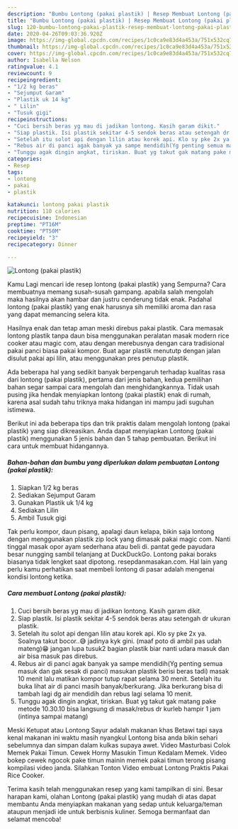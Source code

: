 ```yaml
---
description: "Bumbu Lontong (pakai plastik) | Resep Membuat Lontong (pakai plastik) Yang Menggugah Selera"
title: "Bumbu Lontong (pakai plastik) | Resep Membuat Lontong (pakai plastik) Yang Menggugah Selera"
slug: 120-bumbu-lontong-pakai-plastik-resep-membuat-lontong-pakai-plastik-yang-menggugah-selera
date: 2020-04-26T09:03:36.920Z
image: https://img-global.cpcdn.com/recipes/1c0ca9e83d4a453a/751x532cq70/lontong-pakai-plastik-foto-resep-utama.jpg
thumbnail: https://img-global.cpcdn.com/recipes/1c0ca9e83d4a453a/751x532cq70/lontong-pakai-plastik-foto-resep-utama.jpg
cover: https://img-global.cpcdn.com/recipes/1c0ca9e83d4a453a/751x532cq70/lontong-pakai-plastik-foto-resep-utama.jpg
author: Isabella Nelson
ratingvalue: 4.1
reviewcount: 9
recipeingredient:
- "1/2 kg beras"
- "Sejumput Garam"
- "Plastik uk 14 kg"
- " Lilin"
- "Tusuk gigi"
recipeinstructions:
- "Cuci bersih beras yg mau di jadikan lontong. Kasih garam dikit."
- "Siap plastik. Isi plastik sekitar 4-5 sendok beras atau setengah dr ukuran plastik."
- "Setelah itu solot api dengan lilin atau korek api. Klo sy pke 2x ya. Soalnya takut bocor..😅 jadinya kyk gini. (maaf poto di ambil pas udah mateng)😁 jangan lupa tusuk2 bagian plastik biar nanti udara masuk dan air bisa masuk pas direbus."
- "Rebus air di panci agak banyak ya sampe mendidih(Yg penting semua masuk dan gak sesak di panci) masukan plastik berisi beras tadi) masak 10 menit lalu matikan kompor tutup rapat selama 30 menit. Setelah itu buka lihat air di panci masih banyak/berkurang. Jika berkurang bisa di tambah lagi dg air mendidih dan rebus lagi selama 10 menit."
- "Tunggu agak dingin angkat, tiriskan. Buat yg takut gak matang pake metode 10.30.10 bisa langsung di masak/rebus dr kurleb hampir 1 jam (intinya sampai matang)"
categories:
- Resep
tags:
- lontong
- pakai
- plastik

katakunci: lontong pakai plastik 
nutrition: 110 calories
recipecuisine: Indonesian
preptime: "PT16M"
cooktime: "PT50M"
recipeyield: "3"
recipecategory: Dinner

---
```



![Lontong (pakai plastik)](https://img-global.cpcdn.com/recipes/1c0ca9e83d4a453a/751x532cq70/lontong-pakai-plastik-foto-resep-utama.jpg)

Kamu Lagi mencari ide resep lontong (pakai plastik) yang Sempurna? Cara membuatnya memang susah-susah gampang. apabila salah mengolah maka hasilnya akan hambar dan justru cenderung tidak enak. Padahal lontong (pakai plastik) yang enak harusnya sih memiliki aroma dan rasa yang dapat memancing selera kita.

Hasilnya enak dan tetap aman meski direbus pakai plastik. Cara memasak lontong plastik tanpa daun bisa menggunakan peralatan masak modern rice cooker atau magic com, atau dengan merebusnya dengan cara tradisional pakai panci biasa pakai kompor. Buat agar plastik menututp dengan jalan disulut pakai api lilin, atau menggunakan pres penutup plastik.

Ada beberapa hal yang sedikit banyak berpengaruh terhadap kualitas rasa dari lontong (pakai plastik), pertama dari jenis bahan, kedua pemilihan bahan segar sampai cara mengolah dan menghidangkannya. Tidak usah pusing jika hendak menyiapkan lontong (pakai plastik) enak di rumah, karena asal sudah tahu triknya maka hidangan ini mampu jadi suguhan istimewa.


Berikut ini ada beberapa tips dan trik praktis dalam mengolah lontong (pakai plastik) yang siap dikreasikan. Anda dapat menyiapkan Lontong (pakai plastik) menggunakan 5 jenis bahan dan 5 tahap pembuatan. Berikut ini cara untuk membuat hidangannya.

<!--inarticleads1-->

##### Bahan-bahan dan bumbu yang diperlukan dalam pembuatan Lontong (pakai plastik):

1. Siapkan 1/2 kg beras
1. Sediakan Sejumput Garam
1. Gunakan Plastik uk 1/4 kg
1. Sediakan  Lilin
1. Ambil Tusuk gigi


Tak perlu kompor, daun pisang, apalagi daun kelapa, bikin saja lontong dengan menggunakan plastik zip lock yang dimasak pakai magic com. Nanti tinggal masak opor ayam sederhana atau beli di. pantat gede payudara besar nungging sambil telanjang at DuckDuckGo. Lontong pakai boraks biasanya tidak lengket saat dipotong. resepdanmasakan.com. Hal lain yang perlu kamu perhatikan saat membeli lontong di pasar adalah mengenai kondisi lontong ketika. 

<!--inarticleads2-->

##### Cara membuat Lontong (pakai plastik):

1. Cuci bersih beras yg mau di jadikan lontong. Kasih garam dikit.
1. Siap plastik. Isi plastik sekitar 4-5 sendok beras atau setengah dr ukuran plastik.
1. Setelah itu solot api dengan lilin atau korek api. Klo sy pke 2x ya. Soalnya takut bocor..😅 jadinya kyk gini. (maaf poto di ambil pas udah mateng)😁 jangan lupa tusuk2 bagian plastik biar nanti udara masuk dan air bisa masuk pas direbus.
1. Rebus air di panci agak banyak ya sampe mendidih(Yg penting semua masuk dan gak sesak di panci) masukan plastik berisi beras tadi) masak 10 menit lalu matikan kompor tutup rapat selama 30 menit. Setelah itu buka lihat air di panci masih banyak/berkurang. Jika berkurang bisa di tambah lagi dg air mendidih dan rebus lagi selama 10 menit.
1. Tunggu agak dingin angkat, tiriskan. Buat yg takut gak matang pake metode 10.30.10 bisa langsung di masak/rebus dr kurleb hampir 1 jam (intinya sampai matang)


Meski Ketupat atau Lontong Sayur adalah makanan khas Betawi tapi saya kenal makanan ini waktu masih nyangkul Lontong bisa anda bikin sehari sebelumnya dan simpan dalam kulkas supaya awet. Video Masturbasi Colok Memek Pakai Timun. Cewek Horny Masukin Timun Kedalam Memek. Video bokep cewek ngocok pake timun mainin memek pakai timun terong pisang kompilasi video janda. Silahkan Tonton Video embuat Lontong Praktis Pakai Rice Cooker. 

Terima kasih telah menggunakan resep yang kami tampilkan di sini. Besar harapan kami, olahan Lontong (pakai plastik) yang mudah di atas dapat membantu Anda menyiapkan makanan yang sedap untuk keluarga/teman ataupun menjadi ide untuk berbisnis kuliner. Semoga bermanfaat dan selamat mencoba!
